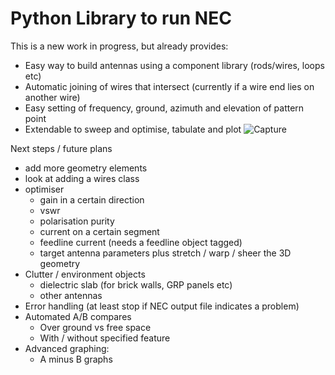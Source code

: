# Python Library to run NEC
This is a new work in progress, but already provides:
* Easy way to build antennas using a component library (rods/wires, loops etc)
* Automatic joining of wires that intersect (currently if a wire end lies on another wire)
* Easy setting of frequency, ground, azimuth and elevation of pattern point
* Extendable to sweep and optimise, tabulate and plot
![Capture](https://github.com/user-attachments/assets/de95948a-58b6-4bb3-8367-dc35639638fe)

Next steps / future plans
- add more geometry elements
- look at adding a wires class
- optimiser
    - gain in a certain direction
    - vswr
    - polarisation purity
    - current on a certain segment
    - feedline current (needs a feedline object tagged)
    - target antenna parameters plus stretch / warp / sheer the 3D geometry
- Clutter / environment objects
    - dielectric slab (for brick walls, GRP panels etc)
    - other antennas
- Error handling (at least stop if NEC output file indicates a problem)
- Automated A/B compares
    - Over ground vs free space
    - With / without specified feature
- Advanced graphing:
    - A minus B graphs

